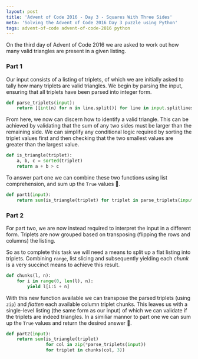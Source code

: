 ```yaml
---
layout: post
title: 'Advent of Code 2016 - Day 3 - Squares With Three Sides'
meta: 'Solving the Advent of Code 2016 Day 3 puzzle using Python'
tags: advent-of-code advent-of-code-2016 python
---
```


On the third day of Advent of Code 2016 we are asked to work out how many valid triangles are present in a given listing.

<!--more-->

### Part 1

Our input consists of a listing of triplets, of which we are initially asked to tally how many triplets are valid triangles.
We begin by parsing the input, ensuring that all triplets have been parsed into integer form.

```python
def parse_triplets(input):
    return [[int(n) for n in line.split()] for line in input.splitlines()]
```

From here, we now can discern how to identify a valid triangle.
This can be achieved by validating that the sum of any two sides must be larger than the remaining side.
We can simplify any conditional logic required by sorting the triplet values first and then checking that the two smallest values are greater than the largest value.

```python
def is_triangle(triplet):
    a, b, c = sorted(triplet)
    return a + b > c
```

To answer part one we can combine these two functions using list comprehension, and sum up the `True` values 🌟.

```python
def part1(input):
    return sum(is_triangle(triplet) for triplet in parse_triplets(input))
```

### Part 2

For part two, we are now instead required to interpret the input in a different form.
Triplets are now grouped based on transposing (flipping the rows and columns) the listing.

So as to complete this task we will need a means to split up a flat listing into triplets.
Combining `range`, list slicing and subsequently yielding each _chunk_ is a very succinct means to achieve this result.

```python
def chunks(l, n):
    for i in range(0, len(l), n):
        yield l[i:i + n]
```

With this new function available we can transpose the parsed triplets (using `zip`) and _flatten_ each available column triplet chunks.
This leaves us with a single-level listing (the same form as our input) of which we can validate if the triplets are indeed triangles.
In a similiar mannor to part one we can sum up the `True` values and return the desired answer 🌟.

```python
def part2(input):
    return sum(is_triangle(triplet)
               for col in zip(*parse_triplets(input))
               for triplet in chunks(col, 3))
```
